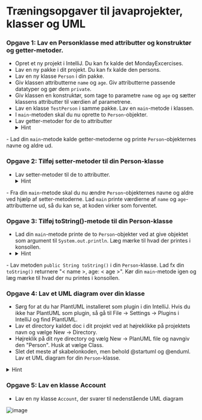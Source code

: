 # Træningsopgaver til javaprojekter, klasser og UML

### Opgave 1: Lav en Personklasse med attributter og konstruktør og getter-metoder. 
- Opret et ny projekt i IntelliJ. Du kan fx kalde det MondayExcercises.
- Lav en ny pakke i dit projekt. Du kan fx kalde den persons.
- Lav en ny klasse <code>Person</code> i din pakke.
- Giv klassen attributterne <code>name</code> og <code>age</code>. Giv attributterne passende datatyper og gør dem <code>private</code>.
- Giv klassen en konstruktør, som tage to parametre <code>name</code> og <code>age</code> og sætter klassens attributter til værdien af parametrene.
- Lav en klasse <code>TestPerson</code> i samme pakke. Lav en <code>main</code>-metode i klassen.
- I <code>main</code>-metoden skal du nu oprette to <code>Person</code>-objekter.
- Lav getter-metoder for de to attributter
  <details>
  <summary>Hint</summary>
  <p><code>public String getName()</code></p>
  <p><code>public int getAge()</code></p>
</details>
- Lad din <code>main</code>-metode kalde getter-metoderne og printe <code>Person</code>-objekternes navne og aldre ud. 

### Opgave 2: Tilføj setter-metoder til din Person-klasse
- Lav setter-metoder til de to attributter. 
  <details>
  <summary>Hint</summary>
  <p><code>public void setName(String name)</code></p>
  <p><code>public void setAge(int age)</code></p>
</details>
- Fra din <code>main</code>-metode skal du nu ændre <code>Person</code>-objekternes navne og aldre ved hjælp af setter-metoderne. Lad <code>main</code> printe værdierne af <code>name</code> og <code>age</code>-attributterne ud, så du kan se, at koden virker som forventet.

### Opgave 3: Tilføj toString()-metode til din Person-klasse
- Lad din <code>main</code>-metode printe de to <code>Person</code>-objekter ved at give objektet som argument til <code>System.out.println</code>. Læg mærke til hvad der printes i konsollen. 
- <details>
  <summary>Hint</summary> 
  <p>Fx: <code>System.out.println(p1)</code></p>
</details>
- Lav metoden <code>public String toString()</code> i din <code>Person</code>-klasse. Lad fx din <code>toString()</code> returnere "< name >, age: < age >". Kør din <code>main</code>-metode igen og læg mærke til hvad der nu printes i konsollen. 

### Opgave 4: Lav et UML diagram over din klasse
- Sørg for at du har PlantUML installeret som plugin i din IntelliJ. Hvis du ikke har PlantUML som plugin, så gå til File -> Settings -> Plugins i IntelliJ og find PlantUML.
- Lav et directory kaldet doc i dit projekt ved at højreklikke på projektets navn og vælge New -> Directory.
- Højreklik på dit nye directory og vælg New -> PlanUML file og navngiv den "Person". Husk at vælge Class.
- Slet det meste af skabelonkoden, men behold @startuml og @enduml. Lav et UML diagram for din <code>Person</code>-klasse.
<details>
  <summary>Hint</summary>
  
  Inspiration:
  ```plantuml
  class Bank {
    - String name
    - ArrayList<Customer> customers
    + Bank(String)
    + void addCustomer(Customer)
    + String toString()
  }
 ```
</details>

### Opgave 5: Lav en klasse Account
- Lav en ny klasse <code>Account</code>, der svarer til nedenstående UML diagram

![image](https://github.com/user-attachments/assets/d8b40272-4090-4762-9f1a-00b6234a04b9)

